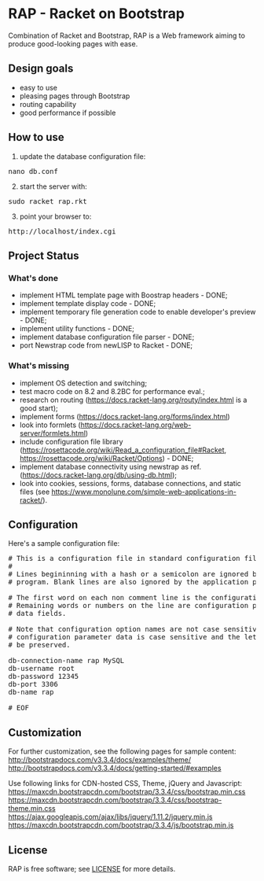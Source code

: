 # RAP - Racket on Bootstrap
Combination of Racket and Bootstrap, RAP is a Web framework aiming to produce good-looking pages with ease.

## Design goals

- easy to use
- pleasing pages through Bootstrap
- routing capability
- good performance if possible

## How to use
1) update the database configuration file:
<pre>
nano db.conf
</pre>
2) start the server with:
<pre>
sudo racket rap.rkt
</pre>
3) point your browser to:
<pre>
http://localhost/index.cgi
</pre>

## Project Status

### What's done
- implement HTML template page with Boostrap headers - DONE;
- implement template display code - DONE;
- implement temporary file generation code to enable developer's preview - DONE;
- implement utility functions - DONE;
- implement database configuration file parser - DONE;
- port Newstrap code from newLISP to Racket - DONE;

### What's missing
- implement OS detection and switching;
- test macro code on 8.2 and 8.2BC for performance eval.;
- research on routing (https://docs.racket-lang.org/routy/index.html is a good start);
- implement forms (https://docs.racket-lang.org/forms/index.html)
- look into formlets (https://docs.racket-lang.org/web-server/formlets.html)
- include configuration file library (https://rosettacode.org/wiki/Read_a_configuration_file#Racket, https://rosettacode.org/wiki/Racket/Options) - DONE;
- implement database connectivity using newstrap as ref. (https://docs.racket-lang.org/db/using-db.html);
- look into cookies, sessions, forms, database connections, and static files (see https://www.monolune.com/simple-web-applications-in-racket/).

## Configuration
Here's a sample configuration file:
<pre>
# This is a configuration file in standard configuration file format
#
# Lines begininning with a hash or a semicolon are ignored by the application
# program. Blank lines are also ignored by the application program.

# The first word on each non comment line is the configuration option.
# Remaining words or numbers on the line are configuration parameter
# data fields.

# Note that configuration option names are not case sensitive. However,
# configuration parameter data is case sensitive and the lettercase must
# be preserved.

db-connection-name rap MySQL
db-username root
db-password 12345
db-port 3306
db-name rap

# EOF
</pre>

## Customization

For further customization, see the following pages for sample content:
http://bootstrapdocs.com/v3.3.4/docs/examples/theme/
http://bootstrapdocs.com/v3.3.4/docs/getting-started/#examples

Use following links for CDN-hosted CSS, Theme, jQuery and Javascript:
https://maxcdn.bootstrapcdn.com/bootstrap/3.3.4/css/bootstrap.min.css
https://maxcdn.bootstrapcdn.com/bootstrap/3.3.4/css/bootstrap-theme.min.css
https://ajax.googleapis.com/ajax/libs/jquery/1.11.2/jquery.min.js
https://maxcdn.bootstrapcdn.com/bootstrap/3.3.4/js/bootstrap.min.js

## License

RAP is free software; see [LICENSE](https://github.com/DexterLagan/rap/blob/master/LICENSE) for more details.
